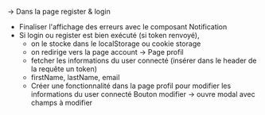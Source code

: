 -> Dans la page register & login 
 - Finaliser l'affichage des erreurs avec le composant Notification
 - Si login ou register est bien exécuté (si token renvoyé), 
    - on le stocke dans le localStorage ou cookie storage
    - on redirige vers la page account
-> Page profil
    - fetcher les informations du user connecté (insérer dans le header de la requête un token)
    - firstName, lastName, email
    - Créer une fonctionnalité dans la page profil pour modifier les informations du user connecté
        Bouton modifier -> ouvre modal avec champs à modifier 